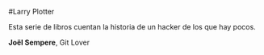 #Larry Plotter

Esta serie de libros cuentan la historia de un hacker de los que hay pocos.

**Joël Sempere**, Git Lover